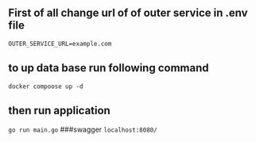 ## First of all change url of of outer service in .env file
```OUTER_SERVICE_URL=example.com```
## to up data base run following command 
```docker compoose up -d ```
## then run application
```go run main.go```
###swagger
```localhost:8080/```
